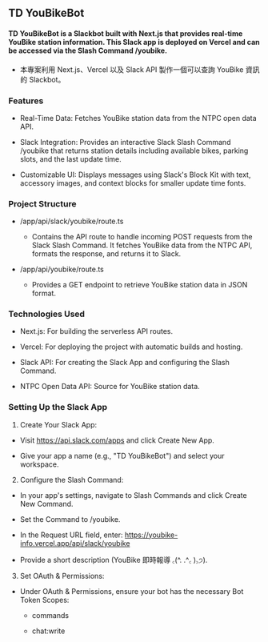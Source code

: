## TD YouBikeBot

#### TD YouBikeBot is a Slackbot built with Next.js that provides real-time YouBike station information. This Slack app is deployed on Vercel and can be accessed via the Slash Command /youbike.

- 本專案利用 Next.js、Vercel 以及 Slack API 製作一個可以查詢 YouBike 資訊的 Slackbot。

### Features

- Real-Time Data: Fetches YouBike station data from the NTPC open data API.

- Slack Integration: Provides an interactive Slack Slash Command /youbike that returns station details including available bikes, parking slots, and the last update time.

- Customizable UI: Displays messages using Slack's Block Kit with text, accessory images, and context blocks for smaller update time fonts.

### Project Structure

- /app/api/slack/youbike/route.ts

  - Contains the API route to handle incoming POST requests from the Slack Slash Command. It fetches YouBike data from the NTPC API, formats the response, and returns it to Slack.

- /app/api/youbike/route.ts
  - Provides a GET endpoint to retrieve YouBike station data in JSON format.

### Technologies Used

- Next.js: For building the serverless API routes.

- Vercel: For deploying the project with automatic builds and hosting.

- Slack API: For creating the Slack App and configuring the Slash Command.

- NTPC Open Data API: Source for YouBike station data.

### Setting Up the Slack App

1. Create Your Slack App:

- Visit https://api.slack.com/apps and click Create New App.

- Give your app a name (e.g., "TD YouBikeBot") and select your workspace.

2. Configure the Slash Command:

- In your app's settings, navigate to Slash Commands and click Create New Command.

- Set the Command to /youbike.

- In the Request URL field, enter: https://youbike-info.vercel.app/api/slack/youbike

- Provide a short description (YouBike 即時報導 ꜀(^. .^꜀ )꜆੭).

3. Set OAuth & Permissions:

- Under OAuth & Permissions, ensure your bot has the necessary Bot Token Scopes:

  - commands

  - chat:write
